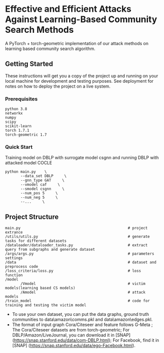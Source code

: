 # Effective and Efficient Attacks Against Learning-Based Community Search Methods

A PyTorch + torch-geometric implementation of our attack methods on learning based community search algorithm.

## Getting Started

These instructions will get you a copy of the project up and running on your local machine for development and testing purposes. See deployment for notes on how to deploy the project on a live system.

### Prerequisites

```
python 3.8
networkx
numpy
scipy
scikit-learn
torch 1.7.1
torch-geometric 1.7
```

### Quick Start
Training model on DBLP with surrogate model csgnn and running DBLP with attacked model COCLE
```
python main.py    \
       --data_set DBLP     \
       --gnn_type GAT     \
       --vmodel caf     \
       --smodel csgnn     \
       --num_pos 5     \
       --num_neg 5     \
       --...     \
```

## Project Structure
```
main.py                                                 # project extrance
/utils/utils.py                                         # generate tasks for different datasets
/dataloader/dataloader_tasks.py                         # extract query from subgraphs and generate dataset
/args/args.py                                           # parameters settings
/data                                                   # dataset and preprocess code
/loss_criteria/loss.py                                  # loss function
/model
       /Vmodel                                          # victim models(learning based CS models)
       /Amodel                                          # attack models
/train_model                                            # code for training and testing the victim model
```
* To use your own dataset, you can put the data graphs, ground truth communities to data\amazon\comms.pkl and data\amazon\edges.pkl.
* The format of input graph Cora/Citeseer and feature follows G-Meta ; The Cora/Citeseer datasets are from torch-geometric; For DBLP/Amazon/LiveJournal, you can download it in [SNAP] (https://snap.stanford.edu/data/com-DBLP.html); For Facebook, find it in [SNAP] (https://snap.stanford.edu/data/ego-Facebook.html).


